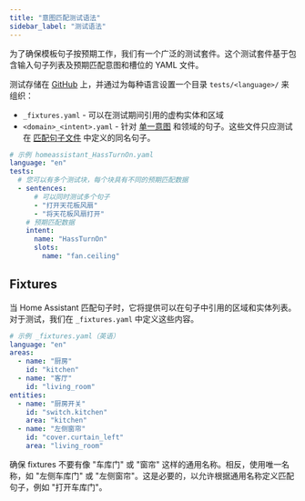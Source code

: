 ```yaml
---
title: "意图匹配测试语法"
sidebar_label: "测试语法"
---
```


为了确保模板句子按预期工作，我们有一个广泛的测试套件。这个测试套件基于包含输入句子列表及预期匹配意图和槽位的 YAML 文件。

测试存储在 [GitHub](https://github.com/home-assistant/intents/tree/main/tests) 上，并通过为每种语言设置一个目录 `tests/<language>/` 来组织：

 - `_fixtures.yaml` - 可以在测试期间引用的虚构实体和区域
 - `<domain>_<intent>.yaml` - 针对 [单一意图](../../intent_builtin) 和领域的句子。这些文件只应测试在 [匹配句子文件](./template-sentence-syntax) 中定义的同名句子。

``` yaml
# 示例 homeassistant_HassTurnOn.yaml
language: "en"
tests:
  # 您可以有多个测试块，每个块具有不同的预期匹配数据
  - sentences:
      # 可以同时测试多个句子
      - "打开天花板风扇"
      - "将天花板风扇打开"
    # 预期匹配数据
    intent:
      name: "HassTurnOn"
      slots:
        name: "fan.ceiling"
```

## Fixtures

当 Home Assistant 匹配句子时，它将提供可以在句子中引用的区域和实体列表。对于测试，我们在 `_fixtures.yaml` 中定义这些内容。

```yaml
# 示例 _fixtures.yaml（英语）
language: "en"
areas:
  - name: "厨房"
    id: "kitchen"
  - name: "客厅"
    id: "living_room"
entities:
  - name: "厨房开关"
    id: "switch.kitchen"
    area: "kitchen"
  - name: "左侧窗帘"
    id: "cover.curtain_left"
    area: "living_room"
```

确保 fixtures 不要有像 "车库门" 或 "窗帘" 这样的通用名称。相反，使用唯一名称，如 "左侧车库门" 或 "左侧窗帘"。这是必要的，以允许根据通用名称定义匹配句子，例如 "打开车库门"。